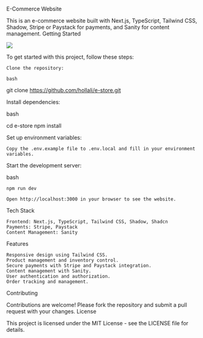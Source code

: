  E-Commerce Website

This is an e-commerce website built with Next.js, TypeScript,  Tailwind CSS, Shadow, Stripe or Paystack for payments, and Sanity for content management.
Getting Started

<img src="pic1.png"/>

To get started with this project, follow these steps:

    Clone the repository:

    bash

git clone https://github.com/hollali/e-store.git

Install dependencies:

bash

cd e-store
npm install

Set up environment variables:

    Copy the .env.example file to .env.local and fill in your environment variables.

Start the development server:

bash

    npm run dev

    Open http://localhost:3000 in your browser to see the website.

Tech Stack

    Frontend: Next.js, TypeScript, Tailwind CSS, Shadow, Shadcn
    Payments: Stripe, Paystack
    Content Management: Sanity

Features

    Responsive design using Tailwind CSS.
    Product management and inventory control.
    Secure payments with Stripe and Paystack integration.
    Content management with Sanity.
    User authentication and authorization.
    Order tracking and management.

Contributing

Contributions are welcome! Please fork the repository and submit a pull request with your changes.
License

This project is licensed under the MIT License - see the LICENSE file for details.


